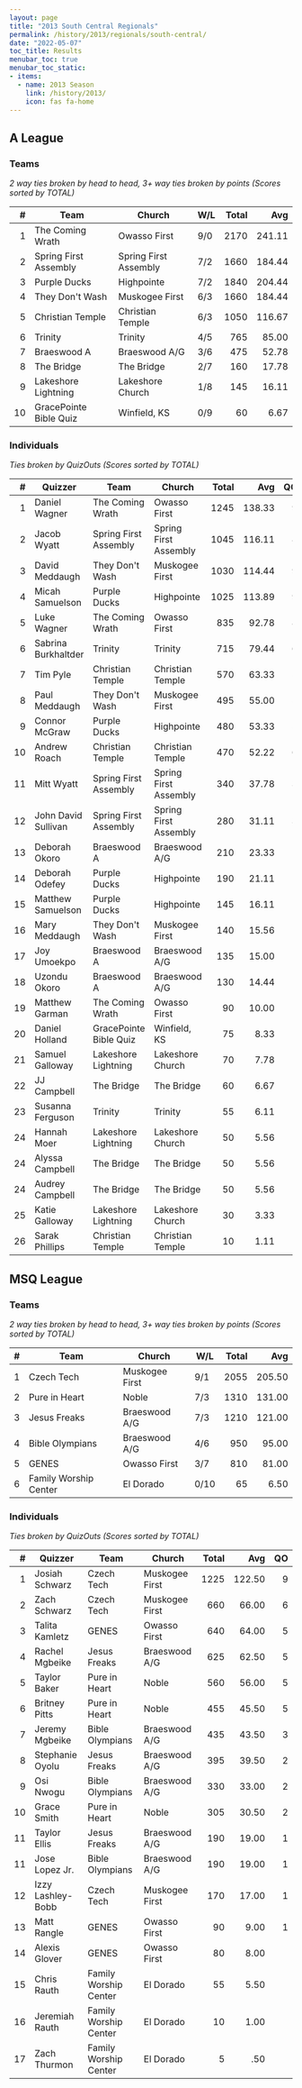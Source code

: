 ```yaml
---
layout: page
title: "2013 South Central Regionals"
permalink: /history/2013/regionals/south-central/
date: "2022-05-07"
toc_title: Results
menubar_toc: true
menubar_toc_static:
- items:
  - name: 2013 Season
    link: /history/2013/
    icon: fas fa-home
---
```


## A League

### Teams

*2 way ties broken by head to head, 3+ way ties broken by points (Scores sorted by TOTAL)*

| #  | Team                   | Church                | W/L | Total | Avg    |
|---:|------------------------|-----------------------|-----|------:|-------:|
| 1  | The Coming Wrath       | Owasso First          | 9/0 | 2170  | 241.11 |
| 2  | Spring First Assembly  | Spring First Assembly | 7/2 | 1660  | 184.44 |
| 3  | Purple Ducks           | Highpointe            | 7/2 | 1840  | 204.44 |
| 4  | They Don't Wash        | Muskogee First        | 6/3 | 1660  | 184.44 |
| 5  | Christian Temple       | Christian Temple      | 6/3 | 1050  | 116.67 |
| 6  | Trinity                | Trinity               | 4/5 | 765   | 85.00  |
| 7  | Braeswood A            | Braeswood A/G         | 3/6 | 475   | 52.78  |
| 8  | The Bridge             | The Bridge            | 2/7 | 160   | 17.78  |
| 9  | Lakeshore Lightning    | Lakeshore Church      | 1/8 | 145   | 16.11  |
| 10 | GracePointe Bible Quiz | Winfield, KS          | 0/9 | 60    | 6.67   |

### Individuals

*Ties broken by QuizOuts (Scores sorted by TOTAL)*

| #  | Quizzer             | Team                   | Church                | Total | Avg    | QO |
|---:|---------------------|------------------------|-----------------------|------:|-------:|---:|
| 1  | Daniel Wagner       | The Coming Wrath       | Owasso First          | 1245  | 138.33 | 9  |
| 2  | Jacob Wyatt         | Spring First Assembly  | Spring First Assembly | 1045  | 116.11 | 8  |
| 3  | David Meddaugh      | They Don't Wash        | Muskogee First        | 1030  | 114.44 | 9  |
| 4  | Micah Samuelson     | Purple Ducks           | Highpointe            | 1025  | 113.89 | 9  |
| 5  | Luke Wagner         | The Coming Wrath       | Owasso First          | 835   | 92.78  | 8  |
| 6  | Sabrina Burkhaltder | Trinity                | Trinity               | 715   | 79.44  | 6  |
| 7  | Tim Pyle            | Christian Temple       | Christian Temple      | 570   | 63.33  | 5  |
| 8  | Paul Meddaugh       | They Don't Wash        | Muskogee First        | 495   | 55.00  | 5  |
| 9  | Connor McGraw       | Purple Ducks           | Highpointe            | 480   | 53.33  | 5  |
| 10 | Andrew Roach        | Christian Temple       | Christian Temple      | 470   | 52.22  | 6  |
| 11 | Mitt Wyatt          | Spring First Assembly  | Spring First Assembly | 340   | 37.78  | 3  |
| 12 | John David Sullivan | Spring First Assembly  | Spring First Assembly | 280   | 31.11  | 3  |
| 13 | Deborah Okoro       | Braeswood A            | Braeswood A/G         | 210   | 23.33  | 1  |
| 14 | Deborah Odefey      | Purple Ducks           | Highpointe            | 190   | 21.11  | 1  |
| 15 | Matthew Samuelson   | Purple Ducks           | Highpointe            | 145   | 16.11  |    |
| 16 | Mary Meddaugh       | They Don't Wash        | Muskogee First        | 140   | 15.56  |    |
| 17 | Joy Umoekpo         | Braeswood A            | Braeswood A/G         | 135   | 15.00  |    |
| 18 | Uzondu Okoro        | Braeswood A            | Braeswood A/G         | 130   | 14.44  | 1  |
| 19 | Matthew Garman      | The Coming Wrath       | Owasso First          | 90    | 10.00  |    |
| 20 | Daniel Holland      | GracePointe Bible Quiz | Winfield, KS          | 75    | 8.33   |    |
| 21 | Samuel Galloway     | Lakeshore Lightning    | Lakeshore Church      | 70    | 7.78   |    |
| 22 | JJ Campbell         | The Bridge             | The Bridge            | 60    | 6.67   |    |
| 23 | Susanna Ferguson    | Trinity                | Trinity               | 55    | 6.11   |    |
| 24 | Hannah Moer         | Lakeshore Lightning    | Lakeshore Church      | 50    | 5.56   |    |
| 24 | Alyssa Campbell     | The Bridge             | The Bridge            | 50    | 5.56   |    |
| 24 | Audrey Campbell     | The Bridge             | The Bridge            | 50    | 5.56   |    |
| 25 | Katie Galloway      | Lakeshore Lightning    | Lakeshore Church      | 30    | 3.33   |    |
| 26 | Sarak Phillips      | Christian Temple       | Christian Temple      | 10    | 1.11   |    |


## MSQ League

### Teams

*2 way ties broken by head to head, 3+ way ties broken by points (Scores sorted by TOTAL)*

| # | Team                  | Church         | W/L  | Total | Avg    |
|--:|-----------------------|----------------|------|------:|-------:|
| 1 | Czech Tech            | Muskogee First | 9/1  | 2055  | 205.50 |
| 2 | Pure in Heart         | Noble          | 7/3  | 1310  | 131.00 |
| 3 | Jesus Freaks          | Braeswood A/G  | 7/3  | 1210  | 121.00 |
| 4 | Bible Olympians       | Braeswood A/G  | 4/6  | 950   | 95.00  |
| 5 | GENES                 | Owasso First   | 3/7  | 810   | 81.00  |
| 6 | Family Worship Center | El Dorado      | 0/10 | 65    | 6.50   |

### Individuals

*Ties broken by QuizOuts (Scores sorted by TOTAL)*

| #  | Quizzer           | Team                  | Church         | Total | Avg    | QO |
|---:|-------------------|-----------------------|----------------|------:|-------:|---:|
| 1  | Josiah Schwarz    | Czech Tech            | Muskogee First | 1225  | 122.50 | 9  |
| 2  | Zach Schwarz      | Czech Tech            | Muskogee First | 660   | 66.00  | 6  |
| 3  | Talita Kamletz    | GENES                 | Owasso First   | 640   | 64.00  | 5  |
| 4  | Rachel Mgbeike    | Jesus Freaks          | Braeswood A/G  | 625   | 62.50  | 5  |
| 5  | Taylor Baker      | Pure in Heart         | Noble          | 560   | 56.00  | 5  |
| 6  | Britney Pitts     | Pure in Heart         | Noble          | 455   | 45.50  | 5  |
| 7  | Jeremy Mgbeike    | Bible Olympians       | Braeswood A/G  | 435   | 43.50  | 3  |
| 8  | Stephanie Oyolu   | Jesus Freaks          | Braeswood A/G  | 395   | 39.50  | 2  |
| 9  | Osi Nwogu         | Bible Olympians       | Braeswood A/G  | 330   | 33.00  | 2  |
| 10 | Grace Smith       | Pure in Heart         | Noble          | 305   | 30.50  | 2  |
| 11 | Taylor Ellis      | Jesus Freaks          | Braeswood A/G  | 190   | 19.00  | 1  |
| 11 | Jose Lopez Jr.    | Bible Olympians       | Braeswood A/G  | 190   | 19.00  | 1  |
| 12 | Izzy Lashley-Bobb | Czech Tech            | Muskogee First | 170   | 17.00  | 1  |
| 13 | Matt Rangle       | GENES                 | Owasso First   | 90    | 9.00   | 1  |
| 14 | Alexis Glover     | GENES                 | Owasso First   | 80    | 8.00   |    |
| 15 | Chris Rauth       | Family Worship Center | El Dorado      | 55    | 5.50   |    |
| 16 | Jeremiah Rauth    | Family Worship Center | El Dorado      | 10    | 1.00   |    |
| 17 | Zach Thurmon      | Family Worship Center | El Dorado      | 5     | .50    |    |
